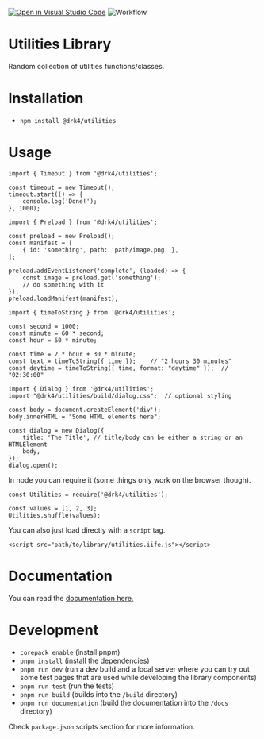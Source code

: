 [![Open in Visual Studio Code](https://open.vscode.dev/badges/open-in-vscode.svg)](https://open.vscode.dev/noobiept/utilities) ![Workflow](https://github.com/noobiept/utilities/actions/workflows/build.yml/badge.svg)

# Utilities Library

Random collection of utilities functions/classes.

# Installation

- `npm install @drk4/utilities`

# Usage

```
import { Timeout } from '@drk4/utilities';

const timeout = new Timeout();
timeout.start(() => {
    console.log('Done!');
}, 1000);
```

```
import { Preload } from '@drk4/utilities';

const preload = new Preload();
const manifest = [
    { id: 'something', path: 'path/image.png' },
];

preload.addEventListener('complete', (loaded) => {
    const image = preload.get('something');
    // do something with it
});
preload.loadManifest(manifest);
```

```
import { timeToString } from '@drk4/utilities';

const second = 1000;
const minute = 60 * second;
const hour = 60 * minute;

const time = 2 * hour + 30 * minute;
const text = timeToString({ time });    // "2 hours 30 minutes"
const daytime = timeToString({ time, format: "daytime" });  // "02:30:00"
```

```
import { Dialog } from '@drk4/utilities';
import "@drk4/utilities/build/dialog.css";  // optional styling

const body = document.createElement('div');
body.innerHTML = "Some HTML elements here";

const dialog = new Dialog({
    title: 'The Title', // title/body can be either a string or an HTMLElement
    body,
});
dialog.open();
```

In node you can require it (some things only work on the browser though).

```
const Utilities = require('@drk4/utilities');

const values = [1, 2, 3];
Utilities.shuffle(values);
```

You can also just load directly with a `script` tag.

```
<script src="path/to/library/utilities.iife.js"></script>
```

# Documentation

You can read the [documentation here.](docs/README.md)

# Development

- `corepack enable` (install pnpm)
- `pnpm install` (install the dependencies)
- `pnpm run dev` (run a dev build and a local server where you can try out some test pages that are used while developing the library components)
- `pnpm run test` (run the tests)
- `pnpm run build` (builds into the `/build` directory)
- `pnpm run documentation` (build the documentation into the `/docs` directory)

Check `package.json` scripts section for more information.
